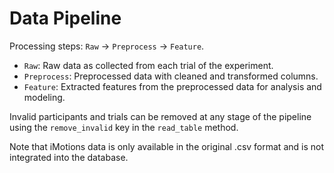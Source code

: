 # Data Pipeline

Processing steps: `Raw` → `Preprocess` → `Feature`.

- `Raw`: Raw data as collected from each trial of the experiment.
- `Preprocess`: Preprocessed data with cleaned and transformed columns.
- `Feature`: Extracted features from the preprocessed data for analysis and modeling.

Invalid participants and trials can be removed at any stage of the pipeline using the `remove_invalid` key in the `read_table` method.

Note that iMotions data is only available in the original .csv format and is not integrated into the database.
